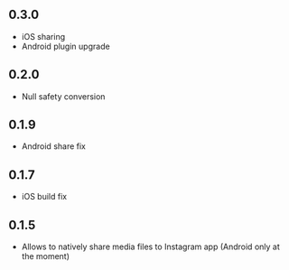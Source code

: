 ## 0.3.0
* iOS sharing
* Android plugin upgrade

## 0.2.0
* Null safety conversion

## 0.1.9
* Android share fix

## 0.1.7
* iOS build fix

## 0.1.5
* Allows to natively share media files to Instagram app (Android only at the moment)
